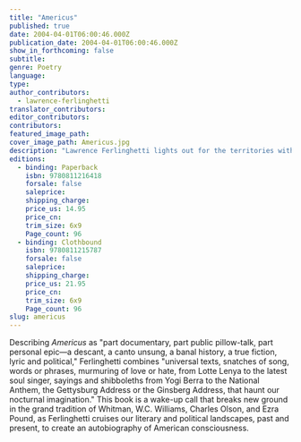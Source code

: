 ```yaml
---
title: "Americus"
published: true
date: 2004-04-01T06:00:46.000Z
publication_date: 2004-04-01T06:00:46.000Z
show_in_forthcoming: false
subtitle:
genre: Poetry
language:
type:
author_contributors:
  - lawrence-ferlinghetti
translator_contributors:
editor_contributors:
contributors:
featured_image_path:
cover_image_path: Americus.jpg
description: "Lawrence Ferlinghetti lights out for the territories with Book I of his own born-in-the-U.S.A. epic, Americus, now available as a New Directions Paperbook. "
editions:
  - binding: Paperback
    isbn: 9780811216418
    forsale: false
    saleprice:
    shipping_charge:
    price_us: 14.95
    price_cn:
    trim_size: 6x9
    Page_count: 96
  - binding: Clothbound
    isbn: 9780811215787
    forsale: false
    saleprice:
    shipping_charge:
    price_us: 21.95
    price_cn:
    trim_size: 6x9
    Page_count: 96
slug: americus
---
```


Describing _Americus_ as "part documentary, part public pillow-talk, part personal epic—a descant, a canto unsung, a banal history, a true fiction, lyric and political," Ferlinghetti combines "universal texts, snatches of song, words or phrases, murmuring of love or hate, from Lotte Lenya to the latest soul singer, sayings and shibboleths from Yogi Berra to the National Anthem, the Gettysburg Address or the Ginsberg Address, that haunt our nocturnal imagination." This book is a wake-up call that breaks new ground in the grand tradition of Whitman, W.C. Williams, Charles Olson, and Ezra Pound, as Ferlinghetti cruises our literary and political landscapes, past and present, to create an autobiography of American consciousness.

